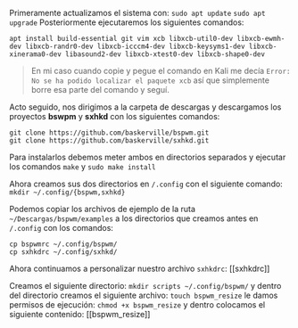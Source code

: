 Primeramente actualizamos el sistema con:
`sudo apt update`
`sudo apt upgrade`
Posteriormente ejecutaremos los siguientes comandos:
```
apt install build-essential git vim xcb libxcb-util0-dev libxcb-ewmh-dev libxcb-randr0-dev libxcb-icccm4-dev libxcb-keysyms1-dev libxcb-xinerama0-dev libasound2-dev libxcb-xtest0-dev libxcb-shape0-dev
```
>En mi caso cuando copie y pegue el comando en Kali me decía `Error: No se ha podido localizar el paquete xcb` así que simplemente borre esa parte del comando y seguí. 

Acto seguido, nos dirigimos a la carpeta de descargas y descargamos los proyectos **bswpm** y **sxhkd** con los siguientes comandos:
```
git clone https://github.com/baskerville/bspwm.git
git clone https://github.com/baskerville/sxhkd.git
```

Para instalarlos debemos meter ambos en directorios separados y ejecutar los comandos `make` y `sudo make install`

Ahora creamos sus dos directorios en `/.config` con el siguiente comando:
`mkdir ~/.config/{bspwm,sxhkd}`

Podemos copiar los archivos de ejemplo de la ruta `~/Descargas/bspwm/examples` a los directorios que creamos antes en `/.config` con los comandos:
```
cp bspwmrc ~/.config/bspwm/
cp sxhkdrc ~/.config/sxhkd/
```

Ahora continuamos a personalizar nuestro archivo `sxhkdrc`:
[[sxhkdrc]]

Creamos el siguiente directorio:
`mkdir scripts ~/.config/bspwm/`
y dentro del directorio creamos el siguiente archivo:
`touch bspwm_resize`
le damos permisos de ejecución:
`chmod +x bspwm_resize`
y dentro colocamos el siguiente contenido:
[[bspwm_resize]]
